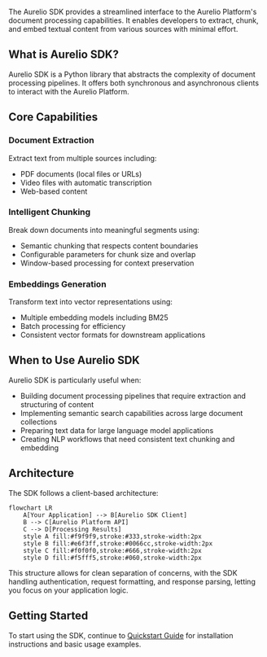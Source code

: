 The Aurelio SDK provides a streamlined interface to the Aurelio Platform's document processing capabilities. It enables developers to extract, chunk, and embed textual content from various sources with minimal effort.

## What is Aurelio SDK?

Aurelio SDK is a Python library that abstracts the complexity of document processing pipelines. It offers both synchronous and asynchronous clients to interact with the Aurelio Platform.

## Core Capabilities

### Document Extraction
Extract text from multiple sources including:
- PDF documents (local files or URLs)
- Video files with automatic transcription
- Web-based content

### Intelligent Chunking
Break down documents into meaningful segments using:
- Semantic chunking that respects content boundaries
- Configurable parameters for chunk size and overlap
- Window-based processing for context preservation

### Embeddings Generation
Transform text into vector representations using:
- Multiple embedding models including BM25
- Batch processing for efficiency
- Consistent vector formats for downstream applications

## When to Use Aurelio SDK

Aurelio SDK is particularly useful when:

- Building document processing pipelines that require extraction and structuring of content
- Implementing semantic search capabilities across large document collections
- Preparing text data for large language model applications
- Creating NLP workflows that need consistent text chunking and embedding

## Architecture

The SDK follows a client-based architecture:

```mermaid
flowchart LR
    A[Your Application] --> B[Aurelio SDK Client]
    B --> C[Aurelio Platform API]
    C --> D[Processing Results]
    style A fill:#f9f9f9,stroke:#333,stroke-width:2px
    style B fill:#e6f3ff,stroke:#0066cc,stroke-width:2px
    style C fill:#f0f0f0,stroke:#666,stroke-width:2px
    style D fill:#f5fff5,stroke:#060,stroke-width:2px
```

This structure allows for clean separation of concerns, with the SDK handling authentication, request formatting, and response parsing, letting you focus on your application logic.

## Getting Started

To start using the SDK, continue to [Quickstart Guide](quickstart) for installation instructions and basic usage examples.